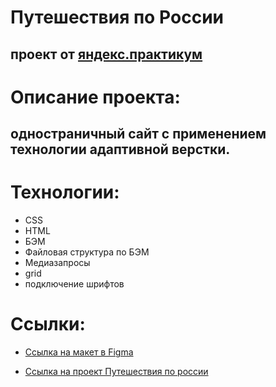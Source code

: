 # __Путешествия по Pоссии__ 
## проект от [яндекс.практикум](https://practicum.yandex.ru/web/) ## 

# Описание проекта: 
## одностраничный сайт с применением технологии адаптивной верстки. ## 

# Технологии: #
* CSS
* HTML
* БЭМ
* Файловая структура по БЭМ 
* Медиазапросы
* grid 
* подключение шрифтов

# Ссылки: #
* [Ссылка на макет в Figma](https://www.figma.com/file/5S2WSbEFL6awjVWJ0NWL8Q/Sprint-3_-Russia-_-desktop-mobile?node-id=28503%3A0)

* [Ссылка на проект Путешествия по россии](topaxel.github.io/russian-travel/)
















